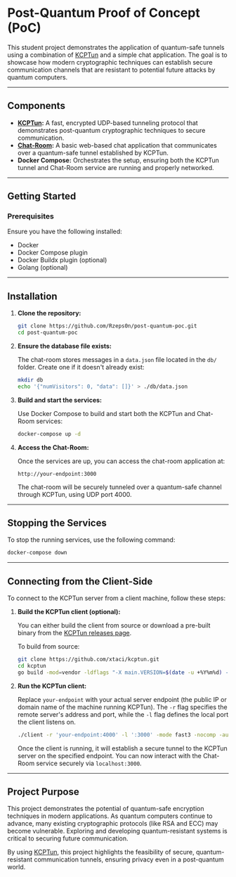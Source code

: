 # Post-Quantum Proof of Concept (PoC)

This student project demonstrates the application of quantum-safe tunnels using a combination of [KCPTun](https://github.com/xtaci/kcptun) and a simple chat application. The goal is to showcase how modern cryptographic techniques can establish secure communication channels that are resistant to potential future attacks by quantum computers.

---

## Components

- **[KCPTun](https://github.com/xtaci/kcptun):** A fast, encrypted UDP-based tunneling protocol that demonstrates post-quantum cryptographic techniques to secure communication.
- **[Chat-Room](https://github.com/cuinjune/chat-room):** A basic web-based chat application that communicates over a quantum-safe tunnel established by KCPTun.
- **Docker Compose:** Orchestrates the setup, ensuring both the KCPTun tunnel and Chat-Room service are running and properly networked.

---

## Getting Started

### Prerequisites

Ensure you have the following installed:

- Docker
- Docker Compose plugin
- Docker Buildx plugin (optional)
- Golang (optional)

---

## Installation

1. **Clone the repository:**

   ```bash
   git clone https://github.com/Rzeps0n/post-quantum-poc.git
   cd post-quantum-poc
   ```

2. **Ensure the database file exists:**

   The chat-room stores messages in a `data.json` file located in the `db/` folder. Create one if it doesn't already exist:

   ```bash
   mkdir db
   echo '{"numVisitors": 0, "data": []}' > ./db/data.json
   ```

3. **Build and start the services:**

   Use Docker Compose to build and start both the KCPTun and Chat-Room services:

   ```bash
   docker-compose up -d
   ```

4. **Access the Chat-Room:**

   Once the services are up, you can access the chat-room application at:

   ```
   http://your-endpoint:3000
   ```

   The chat-room will be securely tunneled over a quantum-safe channel through KCPTun, using UDP port 4000.

---

## Stopping the Services

To stop the running services, use the following command:

```bash
docker-compose down
```

---

## Connecting from the Client-Side

To connect to the KCPTun server from a client machine, follow these steps:

1. **Build the KCPTun client (optional):**

   You can either build the client from source or download a pre-built binary from the [KCPTun releases page](https://github.com/xtaci/kcptun/releases).

   To build from source:

   ```bash
   git clone https://github.com/xtaci/kcptun.git
   cd kcptun
   go build -mod=vendor -ldflags "-X main.VERSION=$(date -u +%Y%m%d) -s -w" -o client github.com/xtaci/kcptun/client
   ```

3. **Run the KCPTun client:**

   Replace `your-endpoint` with your actual server endpoint (the public IP or domain name of the machine running KCPTun). The `-r` flag specifies the remote server's address and port, while the `-l` flag defines the local port the client listens on.

   ```bash
   ./client -r 'your-endpoint:4000' -l ':3000' -mode fast3 -nocomp -autoexpire 900 -sockbuf 16777217 -dscp 46 -QPP -QPPCount 61
   ```

   Once the client is running, it will establish a secure tunnel to the KCPTun server on the specified endpoint. You can now interact with the Chat-Room service securely via `localhost:3000`.

---

## Project Purpose

This project demonstrates the potential of quantum-safe encryption techniques in modern applications. As quantum computers continue to advance, many existing cryptographic protocols (like RSA and ECC) may become vulnerable. Exploring and developing quantum-resistant systems is critical to securing future communication.

By using [KCPTun](https://github.com/xtaci/kcptun), this project highlights the feasibility of secure, quantum-resistant communication tunnels, ensuring privacy even in a post-quantum world.
